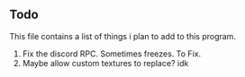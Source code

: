 ## Todo

This file contains a list of things i plan to add to this program. 

1. Fix the discord RPC. Sometimes freezes. To Fix.
2. Maybe allow custom textures to replace? idk
